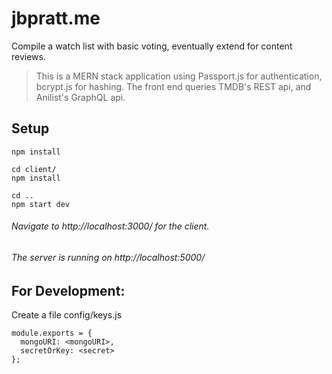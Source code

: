 # jbpratt.me

Compile a watch list with basic voting, eventually extend for content reviews.

> This is a MERN stack application using Passport.js for authentication, bcrypt.js for hashing. The front end queries TMDB's REST api, and Anilist's GraphQL api.

## Setup

```
npm install

cd client/
npm install

cd ..
npm start dev
```

###### Navigate to http://localhost:3000/ for the client.

###### The server is running on http://localhost:5000/

## For Development:

Create a file config/keys.js

```
module.exports = {
  mongoURI: <mongoURI>,
  secretOrKey: <secret>
};
```
